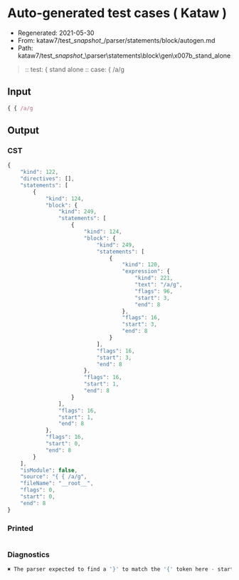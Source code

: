# Auto-generated test cases ( Kataw )
- Regenerated: 2021-05-30
- From: kataw7/test\__snapshot__/parser/statements/block/autogen.md
- Path: kataw7/test\__snapshot__\parser\statements\block\gen\x007b_stand_alone
> :: test: { stand alone
> :: case: { /a/g
## Input

`````js
{ { /a/g
`````
## Output

### CST

```javascript
{
    "kind": 122,
    "directives": [],
    "statements": [
        {
            "kind": 124,
            "block": {
                "kind": 249,
                "statements": [
                    {
                        "kind": 124,
                        "block": {
                            "kind": 249,
                            "statements": [
                                {
                                    "kind": 120,
                                    "expression": {
                                        "kind": 221,
                                        "text": "/a/g",
                                        "flags": 96,
                                        "start": 3,
                                        "end": 8
                                    },
                                    "flags": 16,
                                    "start": 3,
                                    "end": 8
                                }
                            ],
                            "flags": 16,
                            "start": 3,
                            "end": 8
                        },
                        "flags": 16,
                        "start": 1,
                        "end": 8
                    }
                ],
                "flags": 16,
                "start": 1,
                "end": 8
            },
            "flags": 16,
            "start": 0,
            "end": 8
        }
    ],
    "isModule": false,
    "source": "{ { /a/g",
    "fileName": "__root__",
    "flags": 0,
    "start": 0,
    "end": 8
}
```

### Printed

```javascript

```

### Diagnostics

```javascript
✖ The parser expected to find a '}' to match the '{' token here - start: 8, end: 8

```

